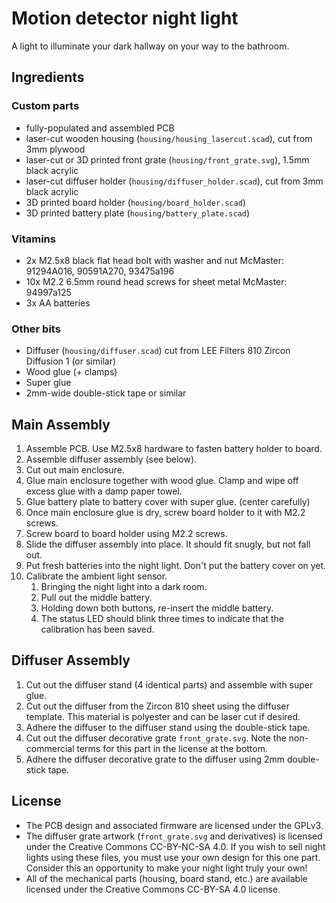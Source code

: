Motion detector night light
===========================

A light to illuminate your dark hallway on your way to the bathroom.

Ingredients
-----------

### Custom parts
* fully-populated and assembled PCB
* laser-cut wooden housing (`housing/housing_lasercut.scad`), cut from 3mm plywood
* laser-cut or 3D printed front grate (`housing/front_grate.svg`), 1.5mm black acrylic
* laser-cut diffuser holder (`housing/diffuser_holder.scad`), cut from 3mm black acrylic
* 3D printed board holder (`housing/board_holder.scad`)
* 3D printed battery plate (`housing/battery_plate.scad`)

### Vitamins
* 2x M2.5x8 black flat head bolt with washer and nut McMaster: 91294A016,
  90591A270, 93475a196
* 10x M2.2 6.5mm round head screws for sheet metal McMaster: 94997a125
* 3x AA batteries

### Other bits
* Diffuser (`housing/diffuser.scad`) cut from LEE Filters 810 Zircon Diffusion
  1 (or similar)
* Wood glue (+ clamps)
* Super glue
* 2mm-wide double-stick tape or similar

Main Assembly
-------------

1. Assemble PCB. Use M2.5x8 hardware to fasten battery holder to board.
2. Assemble diffuser assembly (see below).
3. Cut out main enclosure.
4. Glue main enclosure together with wood glue. Clamp and wipe off excess glue
   with a damp paper towel.
5. Glue battery plate to battery cover with super glue. (center carefully)
6. Once main enclosure glue is dry, screw board holder to it with M2.2 screws.
7. Screw board to board holder using M2.2 screws.
8. Slide the diffuser assembly into place. It should fit snugly, but not fall out.
9. Put fresh batteries into the night light. Don't put the battery cover on yet.
10. Calibrate the ambient light sensor.
    1. Bringing the night light into a dark room.
    2. Pull out the middle battery.
    3. Holding down both buttons, re-insert the middle battery.
    4. The status LED should blink three times to indicate that the calibration has been saved.

Diffuser Assembly
-----------------

1. Cut out the diffuser stand (4 identical parts) and assemble with super glue.
2. Cut out the diffuser from the Zircon 810 sheet using the diffuser template.
   This material is polyester and can be laser cut if desired.
3. Adhere the diffuser to the diffuser stand using the double-stick tape.
4. Cut out the diffuser decorative grate `front_grate.svg`. Note the
   non-commercial terms for this part in the license at the bottom.
5. Adhere the diffuser decorative grate to the diffuser using 2mm double-stick tape.

License
-------

* The PCB design and associated firmware are licensed under the GPLv3.
* The diffuser grate artwork (`front_grate.svg` and derivatives) is licensed under
  the Creative Commons CC-BY-NC-SA 4.0. If you wish to sell night lights using
  these files, you must use your own design for this one part. Consider this an
  opportunity to make your night light truly your own!
* All of the mechanical parts (housing, board stand, etc.) are available
  licensed under the Creative Commons CC-BY-SA 4.0 license.
